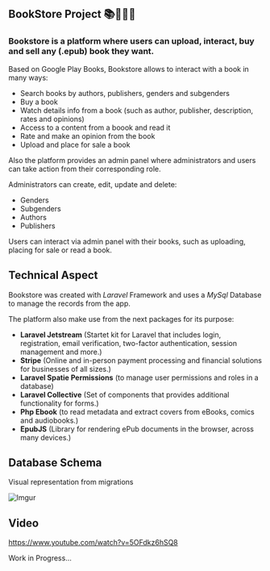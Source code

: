 ## BookStore Project 📚📕📗📘

### Bookstore is a platform where users can upload, interact, buy and sell any (.epub) book they want. 

<p>Based on Google Play Books, Bookstore allows to interact with a book in many ways:
    
<ul>
    <li>
        Search books by authors, publishers, genders and subgenders
    </li>
    <li>
        Buy a book
    </li>
    <li>
        Watch details info from a book (such as author, publisher, description, rates and opinions)
    </li>
    <li>
        Access to a content from a boook and read it
    </li>
    <li>
        Rate and make an opinion from the book
    </li>
    <li>
        Upload and place for sale a book
    </li>
</ul>

Also the platform provides an admin panel where administrators and users can take action from their corresponding role.

Administrators can create, edit, update and delete:

<ul>
    <li>Genders</li>
    <li>Subgenders</li>
    <li>Authors</li>
    <li>Publishers</li>
</ul>

Users can interact via admin panel with their books, such as uploading, placing for sale or read a book.


## Technical Aspect

Bookstore was created with *Laravel* Framework and uses a *MySql* Database to manage the records from the app.

The platform also make use from the next packages for its purpose:

<ul>
    <li>
        <b>Laravel Jetstream</b> (Startet kit for Laravel that includes login, registration, email verification, two-factor authentication, session management and more.)
    </li>
    <li>
        <b>Stripe</b> (Online and in-person payment processing and financial solutions for businesses of all sizes.)
    </li>
    <li>
        <b>Laravel Spatie Permissions</b> (to manage user permissions and roles in a database)
    </li>
     <li>
        <b>Laravel Collective</b> (Set of components that provides additional functionality for forms.)
    </li>
    <li>
        <b>Php Ebook</b> (to read metadata and extract covers from eBooks, comics and audiobooks.)
    </li>
    <li>
        <b>EpubJS</b> (Library for rendering ePub documents in the browser, across many devices.)
    </li>
</ul>

## Database Schema

Visual representation from migrations

![Imgur](https://i.imgur.com/2uNnZTo.png)

## Video

https://www.youtube.com/watch?v=5OFdkz6hSQ8

Work in Progress...
